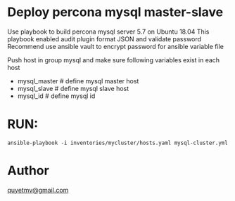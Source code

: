 # Deploy percona mysql master-slave
Use playbook to build percona mysql server 5.7 on Ubuntu 18.04
This playbook enabled audit plugin format JSON and validate password
Recommend use ansible vault to encrypt password for ansible variable file

Push host in group mysql and make sure following variables exist in each host
- mysql_master # define mysql master host
- mysql_slave # define mysql slave host
- mysql_id  # define mysql id

# RUN: 
``
ansible-playbook -i inventories/mycluster/hosts.yaml mysql-cluster.yml
``

# Author
quyetmv@gmail.com
